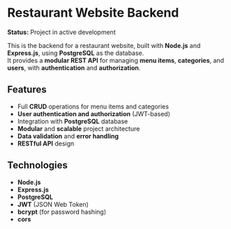 # Restaurant Website Backend

**Status:** Project in active development 

This is the backend for a restaurant website, built with **Node.js** and **Express.js**, using **PostgreSQL** as the database.  
It provides a **modular REST API** for managing **menu items**, **categories**, and **users**, with **authentication** and **authorization**.

## Features

- Full **CRUD** operations for menu items and categories  
- **User authentication and authorization** (JWT-based)  
- Integration with **PostgreSQL** database  
- **Modular** and **scalable** project architecture  
- **Data validation** and **error handling**  
- **RESTful API** design  

## Technologies

- **Node.js**  
- **Express.js**  
- **PostgreSQL**  
- **JWT** (JSON Web Token)  
- **bcrypt** (for password hashing)  
- **cors**  
